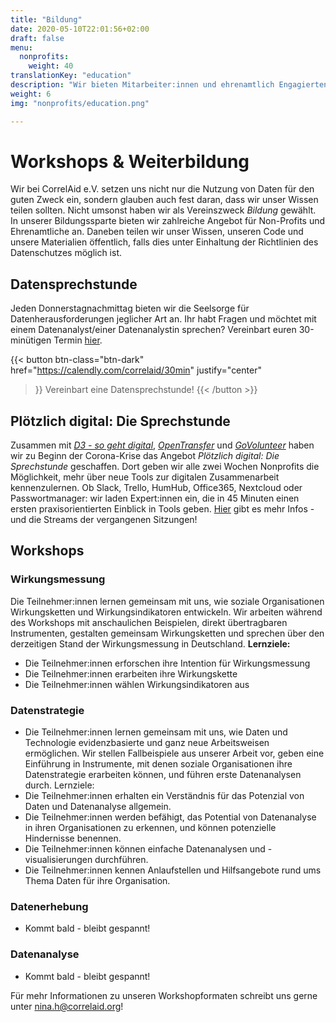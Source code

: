 ```yaml
---
title: "Bildung"
date: 2020-05-10T22:01:56+02:00
draft: false
menu:
  nonprofits:
    weight: 40
translationKey: "education"
description: "Wir bieten Mitarbeiter:innen und ehrenamtlich Engagierten aus gemeinnützigen Organisationen Möglichkeiten ihr Wissen über Daten zu verbessern."
weight: 6
img: "nonprofits/education.png"

---
```


# Workshops & Weiterbildung

Wir bei CorrelAid e.V. setzen uns nicht nur die Nutzung von Daten für den guten Zweck ein, sondern glauben auch fest daran, dass wir unser Wissen teilen sollten. Nicht umsonst haben wir als Vereinszweck *Bildung* gewählt. In unserer Bildungssparte bieten wir zahlreiche Angebot für Non-Profits und Ehrenamtliche an. Daneben teilen wir unser Wissen, unseren Code und unsere Materialien öffentlich, falls dies unter Einhaltung der Richtlinien des Datenschutzes möglich ist.


## Datensprechstunde
Jeden Donnerstagnachmittag bieten wir die Seelsorge für Datenherausforderungen jeglicher Art an. Ihr habt Fragen und möchtet mit einem Datenanalyst/einer Datenanalystin sprechen? Vereinbart euren 30-minütigen Termin [hier](https://calendly.com/correlaid/30min).

{{< button 
    btn-class="btn-dark"
    href="https://calendly.com/correlaid/30min"
    justify="center"
>}}
Vereinbart eine Datensprechstunde!
{{< /button >}}

## Plötzlich digital: Die Sprechstunde
Zusammen mit [*D3 - so geht digital*](https://so-geht-digital.de), [*OpenTransfer*](https://opentransfer.de/) und [*GoVolunteer*](https://govolunteer.com) haben wir zu Beginn der Corona-Krise das Angebot *Plötzlich digital: Die Sprechstunde* geschaffen. Dort geben wir alle zwei Wochen Nonprofits die Möglichkeit, mehr über neue Tools zur digitalen Zusammenarbeit kennenzulernen. Ob Slack, Trello, HumHub, Office365, Nextcloud oder Passwortmanager: wir laden Expert:innen ein, die in 45 Minuten einen ersten praxisorientierten Einblick in Tools geben. [Hier](https://so-geht-digital.de/ploetzlich-digital-die-sprechstunde/) gibt es mehr Infos - und die Streams der vergangenen Sitzungen! 

## Workshops
### Wirkungsmessung
Die Teilnehmer:innen lernen gemeinsam mit uns, wie soziale Organisationen Wirkungsketten und Wirkungsindikatoren entwickeln. Wir arbeiten während des Workshops mit anschaulichen Beispielen, direkt übertragbaren Instrumenten, gestalten gemeinsam Wirkungsketten und sprechen über den derzeitigen Stand der Wirkungsmessung in Deutschland.
**Lernziele:**
- Die Teilnehmer:innen erforschen ihre Intention für Wirkungsmessung
- Die Teilnehmer:innen erarbeiten ihre Wirkungskette
- Die Teilnehmer:innen wählen Wirkungsindikatoren aus

### Datenstrategie
- Die Teilnehmer:innen lernen gemeinsam mit uns, wie Daten und Technologie evidenzbasierte und ganz neue Arbeitsweisen ermöglichen. Wir stellen Fallbeispiele aus unserer Arbeit vor, geben eine Einführung in Instrumente, mit denen soziale Organisationen ihre Datenstrategie erarbeiten können, und führen erste Datenanalysen durch. Lernziele:
- Die Teilnehmer:innen erhalten ein Verständnis für das Potenzial von Daten und Datenanalyse allgemein.
- Die Teilnehmer:innen werden befähigt, das Potential von Datenanalyse in ihren Organisationen zu erkennen, und können potenzielle Hindernisse benennen.
- Die Teilnehmer:innen können einfache Datenanalysen und -visualisierungen durchführen.
- Die Teilnehmer:innen kennen Anlaufstellen und Hilfsangebote rund ums Thema Daten für ihre Organisation.

### Datenerhebung
- Kommt bald - bleibt gespannt!

### Datenanalyse
- Kommt bald - bleibt gespannt!

Für mehr Informationen zu unseren Workshopformaten schreibt uns gerne unter [nina.h@correlaid.org](mailto:nina.h@correlaid.org)!
